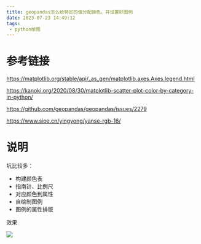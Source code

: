 ```yaml
---
title: geopandas怎么给特定的值分配颜色，并设置好图例
date: 2023-07-23 14:49:12
tags:
 - python绘图
---
```


# 参考链接

https://matplotlib.org/stable/api/_as_gen/matplotlib.axes.Axes.legend.html

https://kanoki.org/2020/08/30/matplotlib-scatter-plot-color-by-category-in-python/

https://github.com/geopandas/geopandas/issues/2279

https://www.sioe.cn/yingyong/yanse-rgb-16/

# 说明

坑比较多：

* 构建颜色表
* 指南针、比例尺
* 对应颜色到属性
* 自绘制图例
* 图例的属性排版

效果

![](https://cdn.jsdelivr.net/gh/youxt-njnu/blog-img/geopandas%E7%BB%98%E5%9B%BE1.png)
